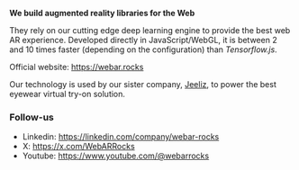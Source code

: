 **We build augmented reality libraries for the Web**

They rely on our cutting edge deep learning engine to provide the best web AR experience.
Developed directly in JavaScript/WebGL, it is between 2 and 10 times faster (depending on the configuration) than *Tensorflow.js*.

Official website: https://webar.rocks

Our technology is used by our sister company, [Jeeliz](https://jeeliz.com), to power the best eyewear virtual try-on solution.

### Follow-us

* Linkedin: https://linkedin.com/company/webar-rocks
* X: https://x.com/WebARRocks
* Youtube: https://www.youtube.com/@webarrocks
